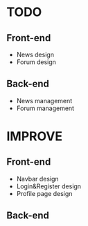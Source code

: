 # TODO
## Front-end
- News design
- Forum design

## Back-end
- News management
- Forum management

# IMPROVE
## Front-end
- Navbar design
- Login&Register design
- Profile page design
## Back-end
